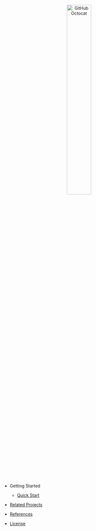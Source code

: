 <p align="center">
  <img alt="GitHub Octocat" src="https://longshilin.com/images/favicon.png" width="40%">
</p>

- Getting Started

  - [Quick Start](quick-start.md)

- [Related Projects](related-projects.md)

- [References](references.md)

- [License](license.md)

